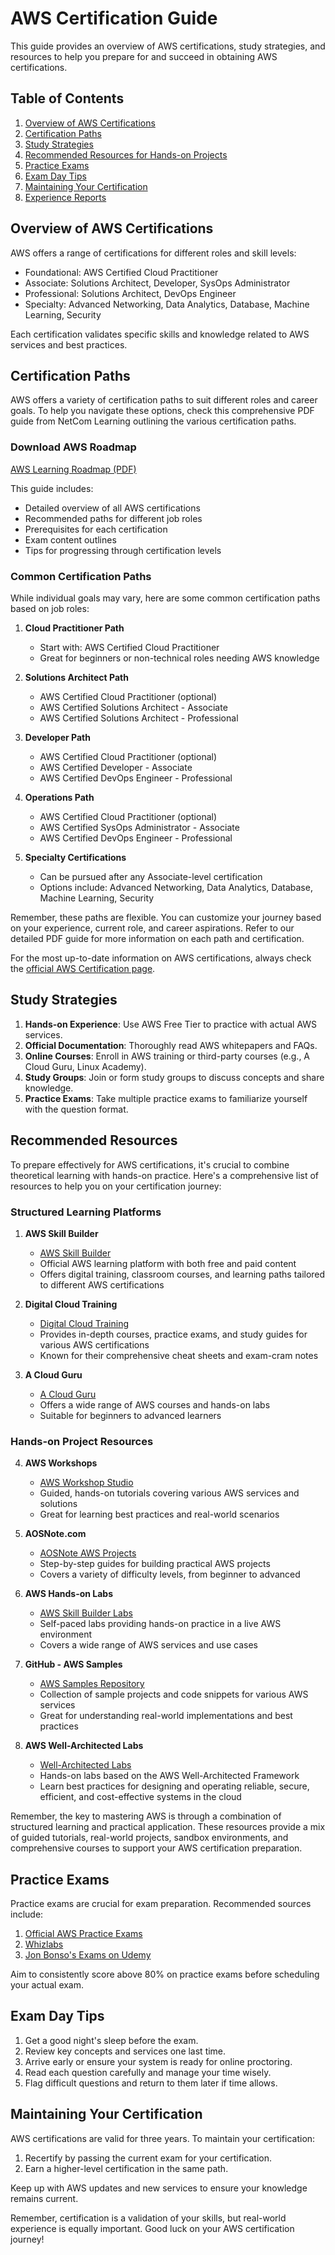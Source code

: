 # AWS Certification Guide

This guide provides an overview of AWS certifications, study strategies, and resources to help you prepare for and succeed in obtaining AWS certifications.

## Table of Contents
1. [Overview of AWS Certifications](#overview-of-aws-certifications)
2. [Certification Paths](#certification-paths)
3. [Study Strategies](#study-strategies)
4. [Recommended Resources for Hands-on Projects](#recommended-resources-for-hands-on-projects)
5. [Practice Exams](#practice-exams)
6. [Exam Day Tips](#exam-day-tips)
7. [Maintaining Your Certification](#maintaining-your-certification)
8. [Experience Reports](#experience-reports)

## Overview of AWS Certifications

AWS offers a range of certifications for different roles and skill levels:

- Foundational: AWS Certified Cloud Practitioner
- Associate: Solutions Architect, Developer, SysOps Administrator
- Professional: Solutions Architect, DevOps Engineer
- Specialty: Advanced Networking, Data Analytics, Database, Machine Learning, Security

Each certification validates specific skills and knowledge related to AWS services and best practices.

## Certification Paths

AWS offers a variety of certification paths to suit different roles and career goals. To help you navigate these options, check this comprehensive PDF guide from NetCom Learning outlining the various certification paths.

### Download AWS Roadmap

[AWS Learning Roadmap (PDF)](AWS-Learning-and-Certification-Path.pdf)

This guide includes:
- Detailed overview of all AWS certifications
- Recommended paths for different job roles
- Prerequisites for each certification
- Exam content outlines
- Tips for progressing through certification levels

### Common Certification Paths

While individual goals may vary, here are some common certification paths based on job roles:

1. **Cloud Practitioner Path**
   - Start with: AWS Certified Cloud Practitioner
   - Great for beginners or non-technical roles needing AWS knowledge

2. **Solutions Architect Path**
   - AWS Certified Cloud Practitioner (optional)
   - AWS Certified Solutions Architect - Associate
   - AWS Certified Solutions Architect - Professional

3. **Developer Path**
   - AWS Certified Cloud Practitioner (optional)
   - AWS Certified Developer - Associate
   - AWS Certified DevOps Engineer - Professional

4. **Operations Path**
   - AWS Certified Cloud Practitioner (optional)
   - AWS Certified SysOps Administrator - Associate
   - AWS Certified DevOps Engineer - Professional

5. **Specialty Certifications**
   - Can be pursued after any Associate-level certification
   - Options include: Advanced Networking, Data Analytics, Database, Machine Learning, Security

Remember, these paths are flexible. You can customize your journey based on your experience, current role, and career aspirations. Refer to our detailed PDF guide for more information on each path and certification.

For the most up-to-date information on AWS certifications, always check the [official AWS Certification page](https://aws.amazon.com/certification/).

## Study Strategies

1. **Hands-on Experience**: Use AWS Free Tier to practice with actual AWS services.
2. **Official Documentation**: Thoroughly read AWS whitepapers and FAQs.
3. **Online Courses**: Enroll in AWS training or third-party courses (e.g., A Cloud Guru, Linux Academy).
4. **Study Groups**: Join or form study groups to discuss concepts and share knowledge.
5. **Practice Exams**: Take multiple practice exams to familiarize yourself with the question format.

## Recommended Resources

To prepare effectively for AWS certifications, it's crucial to combine theoretical learning with hands-on practice. Here's a comprehensive list of resources to help you on your certification journey:

### Structured Learning Platforms

1. **AWS Skill Builder**
   - [AWS Skill Builder](https://explore.skillbuilder.aws/)
   - Official AWS learning platform with both free and paid content
   - Offers digital training, classroom courses, and learning paths tailored to different AWS certifications

2. **Digital Cloud Training**
   - [Digital Cloud Training](https://digitalcloud.training/)
   - Provides in-depth courses, practice exams, and study guides for various AWS certifications
   - Known for their comprehensive cheat sheets and exam-cram notes

3. **A Cloud Guru**
   - [A Cloud Guru](https://acloudguru.com/)
   - Offers a wide range of AWS courses and hands-on labs
   - Suitable for beginners to advanced learners

### Hands-on Project Resources

4. **AWS Workshops**
   - [AWS Workshop Studio](https://workshop.aws/)
   - Guided, hands-on tutorials covering various AWS services and solutions
   - Great for learning best practices and real-world scenarios

5. **AOSNote.com**
   - [AOSNote AWS Projects](https://aosnote.com/store/)
   - Step-by-step guides for building practical AWS projects
   - Covers a variety of difficulty levels, from beginner to advanced

6. **AWS Hands-on Labs**
   - [AWS Skill Builder Labs](https://explore.skillbuilder.aws/learn/course/external/view/elearning/125/aws-cloud-quest-cloud-practitioner)
   - Self-paced labs providing hands-on practice in a live AWS environment
   - Covers a wide range of AWS services and use cases

7. **GitHub - AWS Samples**
   - [AWS Samples Repository](https://github.com/aws-samples)
   - Collection of sample projects and code snippets for various AWS services
   - Great for understanding real-world implementations and best practices

8. **AWS Well-Architected Labs**
   - [Well-Architected Labs](https://www.wellarchitectedlabs.com/)
   - Hands-on labs based on the AWS Well-Architected Framework
   - Learn best practices for designing and operating reliable, secure, efficient, and cost-effective systems in the cloud

Remember, the key to mastering AWS is through a combination of structured learning and practical application. These resources provide a mix of guided tutorials, real-world projects, sandbox environments, and comprehensive courses to support your AWS certification preparation.

## Practice Exams

Practice exams are crucial for exam preparation. Recommended sources include:

1. [Official AWS Practice Exams](https://aws.amazon.com/certification/certification-prep/)
2. [Whizlabs](https://www.whizlabs.com/)
3. [Jon Bonso's Exams on Udemy](https://www.udemy.com/user/jonjonbonso/)

Aim to consistently score above 80% on practice exams before scheduling your actual exam.

## Exam Day Tips

1. Get a good night's sleep before the exam.
2. Review key concepts and services one last time.
3. Arrive early or ensure your system is ready for online proctoring.
4. Read each question carefully and manage your time wisely.
5. Flag difficult questions and return to them later if time allows.

## Maintaining Your Certification

AWS certifications are valid for three years. To maintain your certification:

1. Recertify by passing the current exam for your certification.
2. Earn a higher-level certification in the same path.

Keep up with AWS updates and new services to ensure your knowledge remains current.


Remember, certification is a validation of your skills, but real-world experience is equally important. Good luck on your AWS certification journey!